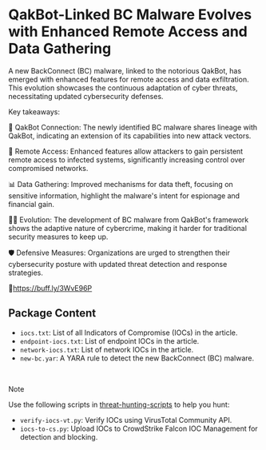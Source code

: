 # QakBot-Linked BC Malware Evolves with Enhanced Remote Access and Data Gathering

A new BackConnect (BC) malware, linked to the notorious QakBot, has emerged with enhanced features for remote access and data exfiltration. This evolution showcases the continuous adaptation of cyber threats, necessitating updated cybersecurity defenses.

Key takeaways:

🔗 QakBot Connection: The newly identified BC malware shares lineage with QakBot, indicating an extension of its capabilities into new attack vectors.

🔐 Remote Access: Enhanced features allow attackers to gain persistent remote access to infected systems, significantly increasing control over compromised networks.

📊 Data Gathering: Improved mechanisms for data theft, focusing on sensitive information, highlight the malware's intent for espionage and financial gain.

🕵️‍♂️ Evolution: The development of BC malware from QakBot's framework shows the adaptive nature of cybercrime, making it harder for traditional security measures to keep up.

🛡️ Defensive Measures: Organizations are urged to strengthen their cybersecurity posture with updated threat detection and response strategies.

🔗https://buff.ly/3WvE96P

## Package Content

- `iocs.txt`: List of all Indicators of Compromise (IOCs) in the article.
- `endpoint-iocs.txt`: List of endpoint IOCs in the article.
- `network-iocs.txt`: List of network IOCs in the article.
- `new-bc.yar`: A YARA rule to detect the new BackConnect (BC) malware.

<br>

> [!NOTE]
> Use the following scripts in [threat-hunting-scripts](../../threat-hunting-scripts/) to help you hunt:
>
> - `verify-iocs-vt.py`: Verify IOCs using VirusTotal Community API.
> - `iocs-to-cs.py`: Upload IOCs to CrowdStrike Falcon IOC Management for detection and blocking.
